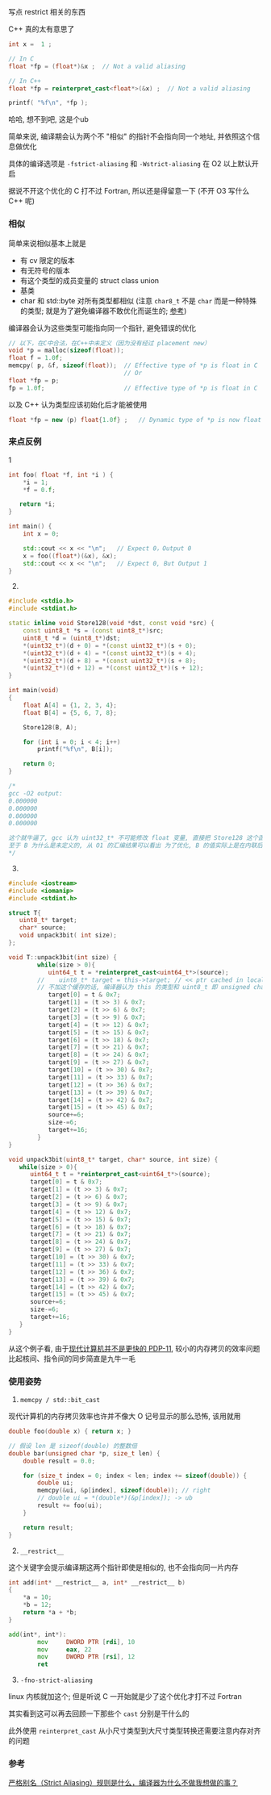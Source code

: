 写点 restrict 相关的东西

C++ 真的太有意思了

<!--more-->

```cpp
int x =  1 ;

// In C
float *fp = (float*)&x ;  // Not a valid aliasing

// In C++
float *fp = reinterpret_cast<float*>(&x) ;  // Not a valid aliasing

printf( "%f\n", *fp );
```

哈哈, 想不到吧, 这是个ub

简单来说, 编译期会认为两个不 "相似" 的指针不会指向同一个地址, 并依照这个信息做优化

具体的编译选项是 `-fstrict-aliasing` 和 `-Wstrict-aliasing` 在 O2 以上默认开启

据说不开这个优化的 C 打不过 Fortran, 所以还是得留意一下 (不开 O3 写什么 C++ 呢)

### 相似

简单来说相似基本上就是

- 有 cv 限定的版本
- 有无符号的版本
- 有这个类型的成员变量的 struct class union
- 基类
- char 和 std::byte 对所有类型都相似 (注意 `char8_t` 不是 `char`  而是一种特殊的类型; 就是为了避免编译器不敢优化而诞生的; [参考](https://www.zhihu.com/question/1904806645999047234/answer/1905396078708228989))

编译器会认为这些类型可能指向同一个指针, 避免错误的优化

```cpp
// 以下，在C中合法，在C++中未定义（因为没有经过 placement new）
void *p = malloc(sizeof(float));
float f = 1.0f;
memcpy( p, &f, sizeof(float));  // Effective type of *p is float in C
                                // Or
float *fp = p;
fp = 1.0f;                      // Effective type of *p is float in C
```

以及 C++ 认为类型应该初始化后才能被使用

```cpp
float *fp = new (p) float{1.0f} ;   // Dynamic type of *p is now float
```

### 来点反例

1

```cpp
int foo( float *f, int *i ) { 
    *i = 1;
    *f = 0.f;

   return *i;
}

int main() {
    int x = 0;

    std::cout << x << "\n";   // Expect 0，Output 0
    x = foo((float*)(&x), &x);
    std::cout << x << "\n";   // Expect 0, But Output 1
}
```

2.

```cpp
#include <stdio.h>
#include <stdint.h>

static inline void Store128(void *dst, const void *src) {
	const uint8_t *s = (const uint8_t*)src;
	uint8_t *d = (uint8_t*)dst;
	*(uint32_t*)(d + 0) = *(const uint32_t*)(s + 0);
	*(uint32_t*)(d + 4) = *(const uint32_t*)(s + 4);
	*(uint32_t*)(d + 8) = *(const uint32_t*)(s + 8);
	*(uint32_t*)(d + 12) = *(const uint32_t*)(s + 12);
}

int main(void)
{
	float A[4] = {1, 2, 3, 4};
	float B[4] = {5, 6, 7, 8};

	Store128(B, A);

	for (int i = 0; i < 4; i++) 
		printf("%f\n", B[i]);

	return 0;
}

/*
gcc -O2 output:
0.000000
0.000000
0.000000
0.000000

这个就牛逼了, gcc 认为 uint32_t* 不可能修改 float 变量, 直接把 Store128 这个函数给优化了
至于 B 为什么是未定义的, 从 O1 的汇编结果可以看出 为了优化, B 的值实际上是在内联后的 Store128 中存储的, 优化掉 Store128 之后自然就是未定义的了....
*/
```

3.

```cpp
#include <iostream>
#include <iomanip>
#include <stdint.h>

struct T{
   uint8_t* target;
   char* source;
   void unpack3bit( int size);
};

void T::unpack3bit(int size) {
        while(size > 0){
           uint64_t t = *reinterpret_cast<uint64_t*>(source);
        //    uint8_t* target = this->target; // << ptr cached in local variable
        // 不加这个缓存的话, 编译器认为 this 的类型和 uint8_t 即 unsigned char 是相似的, 每次改变 this->target 都需要重新读取一次内存以确定 this 指向的内存没有改变, target 还是那个 target; 导致性能下降
           target[0] = t & 0x7;
           target[1] = (t >> 3) & 0x7;
           target[2] = (t >> 6) & 0x7;
           target[3] = (t >> 9) & 0x7;
           target[4] = (t >> 12) & 0x7;
           target[5] = (t >> 15) & 0x7;
           target[6] = (t >> 18) & 0x7;
           target[7] = (t >> 21) & 0x7;
           target[8] = (t >> 24) & 0x7;
           target[9] = (t >> 27) & 0x7;
           target[10] = (t >> 30) & 0x7;
           target[11] = (t >> 33) & 0x7;
           target[12] = (t >> 36) & 0x7;
           target[13] = (t >> 39) & 0x7;
           target[14] = (t >> 42) & 0x7;
           target[15] = (t >> 45) & 0x7;
           source+=6;
           size-=6;
           target+=16;
        }
}

void unpack3bit(uint8_t* target, char* source, int size) {
   while(size > 0){
      uint64_t t = *reinterpret_cast<uint64_t*>(source);
      target[0] = t & 0x7;
      target[1] = (t >> 3) & 0x7;
      target[2] = (t >> 6) & 0x7;
      target[3] = (t >> 9) & 0x7;
      target[4] = (t >> 12) & 0x7;
      target[5] = (t >> 15) & 0x7;
      target[6] = (t >> 18) & 0x7;
      target[7] = (t >> 21) & 0x7;
      target[8] = (t >> 24) & 0x7;
      target[9] = (t >> 27) & 0x7;
      target[10] = (t >> 30) & 0x7;
      target[11] = (t >> 33) & 0x7;
      target[12] = (t >> 36) & 0x7;
      target[13] = (t >> 39) & 0x7;
      target[14] = (t >> 42) & 0x7;
      target[15] = (t >> 45) & 0x7;
      source+=6;
      size-=6;
      target+=16;
   }
}
```

从这个例子看, 由于[现代计算机并不是更快的 PDP-11](https://queue.acm.org/detail.cfm?id=3212479), 较小的内存拷贝的效率问题比起核间、指令间的同步简直是九牛一毛

### 使用姿势

1. `memcpy / std::bit_cast`

现代计算机的内存拷贝效率也许并不像大 O 记号显示的那么恐怖, 该用就用

```cpp
double foo(double x) { return x; }

// 假设 len 是 sizeof(double) 的整数倍
double bar(unsigned char *p, size_t len) {
    double result = 0.0;

    for (size_t index = 0; index < len; index += sizeof(double)) {
        double ui;
        memcpy(&ui, &p[index], sizeof(double)); // right
        // double ui = *(double*)(&p[index]); -> ub
        result += foo(ui);
    }

    return result;
}
```

2. `__restrict__`

这个关键字会提示编译期这两个指针即使是相似的, 也不会指向同一片内存

```cpp
int add(int* __restrict__ a, int* __restrict__ b)
{
    *a = 10;
    *b = 12;
    return *a + *b;
}
```

```asm
add(int*, int*):
        mov     DWORD PTR [rdi], 10
        mov     eax, 22
        mov     DWORD PTR [rsi], 12
        ret
```

3. `-fno-strict-aliasing`

linux 内核就加这个; 但是听说 C 一开始就是少了这个优化才打不过 Fortran 

其实看到这可以再去回顾一下那些个 `cast` 分别是干什么的

此外使用 `reinterpret_cast` 从小尺寸类型到大尺寸类型转换还需要注意内存对齐的问题


### 参考

[严格别名（Strict Aliasing）规则是什么，编译器为什么不做我想做的事？](https://zhuanlan.zhihu.com/p/595286568)

